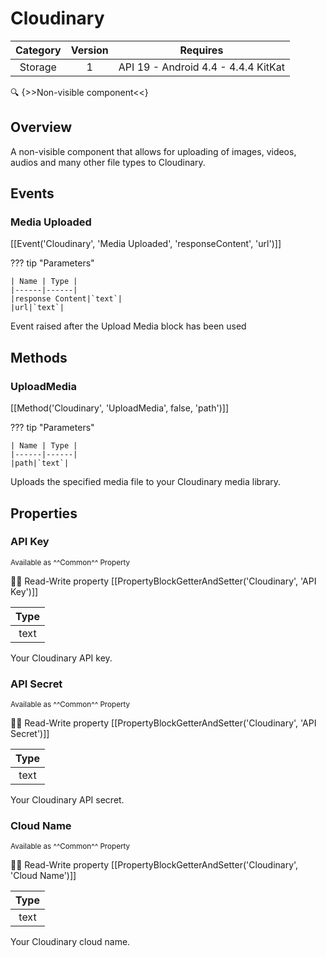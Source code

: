 # Cloudinary

| Category | Version | Requires |
|:--------:|:-------:|:--------:|
|Storage|1|API 19 - Android 4.4 - 4.4.4 KitKat|

:mag: {>>Non-visible component<<}

## Overview

A non-visible component that allows for uploading of images, videos, audios and many other file types to Cloudinary.

## Events

### Media Uploaded

[[Event('Cloudinary', 'Media Uploaded', 'responseContent', 'url')]]

??? tip "Parameters"

    | Name | Type |
    |------|------|
    |response Content|`text`|
    |url|`text`|


Event raised after the Upload Media block has been used

## Methods

### UploadMedia

[[Method('Cloudinary', 'UploadMedia', false, 'path')]]

??? tip "Parameters"

    | Name | Type |
    |------|------|
    |path|`text`|


Uploads the specified media file to your Cloudinary media library.

## Properties

### API Key

<small>Available as ^^Common^^ Property</small>

:eyes::pencil: Read-Write property
[[PropertyBlockGetterAndSetter('Cloudinary', 'API Key')]]

| Type |
|:----:|
|text|

Your Cloudinary API key.

### API Secret

<small>Available as ^^Common^^ Property</small>

:eyes::pencil: Read-Write property
[[PropertyBlockGetterAndSetter('Cloudinary', 'API Secret')]]

| Type |
|:----:|
|text|

Your Cloudinary API secret.

### Cloud Name

<small>Available as ^^Common^^ Property</small>

:eyes::pencil: Read-Write property
[[PropertyBlockGetterAndSetter('Cloudinary', 'Cloud Name')]]

| Type |
|:----:|
|text|

Your Cloudinary cloud name.